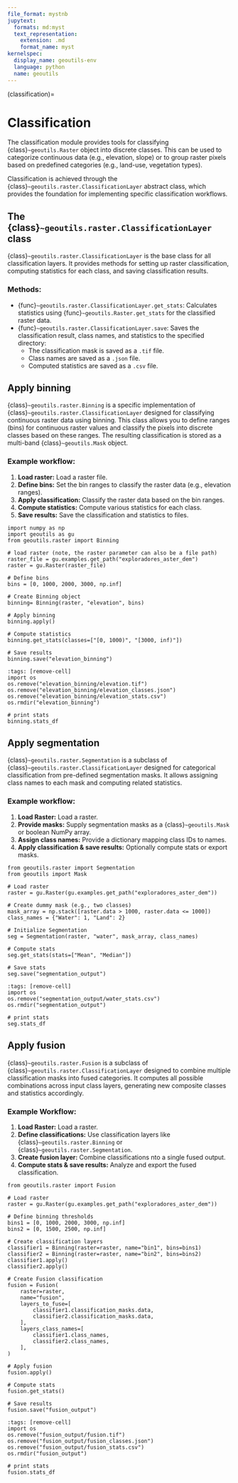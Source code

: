 ```yaml
---
file_format: mystnb
jupytext:
  formats: md:myst
  text_representation:
    extension: .md
    format_name: myst
kernelspec:
  display_name: geoutils-env
  language: python
  name: geoutils
---
```

(classification)=

# Classification

The classification module provides tools for classifying {class}`~geoutils.Raster` object into discrete classes.
This can be used to categorize continuous data (e.g., elevation, slope) or to group raster pixels based on predefined
categories (e.g., land-use, vegetation types).

Classification is achieved through the {class}`~geoutils.raster.ClassificationLayer` abstract class, which provides the
foundation for implementing specific classification workflows.

## The {class}`~geoutils.raster.ClassificationLayer` class
{class}`~geoutils.raster.ClassificationLayer` is the base class for all classification layers.
It provides methods for setting up raster classification, computing statistics for each class, and saving classification results.

### Methods:
- {func}`~geoutils.raster.ClassificationLayer.get_stats`: Calculates statistics using {func}`~geoutils.Raster.get_stats` for the classified raster data.
- {func}`~geoutils.raster.ClassificationLayer.save`: Saves the classification result, class names, and statistics to the specified directory:
  - The classification mask is saved as a `.tif` file.
  - Class names are saved as a `.json` file.
  - Computed statistics are saved as a `.csv` file.

## Apply binning
{class}`~geoutils.raster.Binning` is a specific implementation of {class}`~geoutils.raster.ClassificationLayer`
designed for classifying continuous raster data using binning. This class allows you to define ranges (bins) for continuous raster values
and classify the pixels into discrete classes based on these ranges. The resulting classification is stored as a multi-band {class}`~geoutils.Mask` object.

### Example workflow:
1. **Load raster:** Load a raster file.
2. **Define bins:** Set the bin ranges to classify the raster data (e.g., elevation ranges).
3. **Apply classification:** Classify the raster data based on the bin ranges.
4. **Compute statistics:** Compute various statistics for each class.
5. **Save results:** Save the classification and statistics to files.

```{code-cell} ipython3
import numpy as np
import geoutils as gu
from geoutils.raster import Binning

# load raster (note, the raster parameter can also be a file path)
raster_file = gu.examples.get_path("exploradores_aster_dem")
raster = gu.Raster(raster_file)

# Define bins
bins = [0, 1000, 2000, 3000, np.inf]

# Create Binning object
binning= Binning(raster, "elevation", bins)

# Apply binning
binning.apply()

# Compute statistics
binning.get_stats(classes=["[0, 1000)", "[3000, inf)"])

# Save results
binning.save("elevation_binning")
```

```{code-cell} ipython3
:tags: [remove-cell]
import os
os.remove("elevation_binning/elevation.tif")
os.remove("elevation_binning/elevation_classes.json")
os.remove("elevation_binning/elevation_stats.csv")
os.rmdir("elevation_binning")
```

```{code-cell} ipython3
# print stats
binning.stats_df
```

## Apply segmentation
{class}`~geoutils.raster.Segmentation` is a subclass of {class}`~geoutils.raster.ClassificationLayer` designed for
categorical classification from pre-defined segmentation masks. It allows assigning class names to each mask and computing related statistics.

### Example workflow:
1. **Load Raster:** Load a raster.
2. **Provide masks:** Supply segmentation masks as a {class}`~geoutils.Mask` or boolean NumPy array.
3. **Assign class names:** Provide a dictionary mapping class IDs to names.
4. **Apply classification & save results:** Optionally compute stats or export masks.

```{code-cell} ipython3
from geoutils.raster import Segmentation
from geoutils import Mask

# Load raster
raster = gu.Raster(gu.examples.get_path("exploradores_aster_dem"))

# Create dummy mask (e.g., two classes)
mask_array = np.stack([raster.data > 1000, raster.data <= 1000])
class_names = {"Water": 1, "Land": 2}

# Initialize Segmentation
seg = Segmentation(raster, "water", mask_array, class_names)

# Compute stats
seg.get_stats(stats=["Mean", "Median"])

# Save stats
seg.save("segmentation_output")
```

```{code-cell} ipython3
:tags: [remove-cell]
import os
os.remove("segmentation_output/water_stats.csv")
os.rmdir("segmentation_output")
```

```{code-cell} ipython3
# print stats
seg.stats_df
```

## Apply fusion
{class}`~geoutils.raster.Fusion` is a subclass of {class}`~geoutils.raster.ClassificationLayer` designed to combine multiple classification masks into fused categories.
It computes all possible combinations across input class layers, generating new composite classes and statistics accordingly.

### Example Workflow:
1. **Load Raster:** Load a raster.
2. **Define classifications:** Use classification layers like {class}`~geoutils.raster.Binning` or {class}`~geoutils.raster.Segmentation`.
3. **Create fusion layer:** Combine classifications nto a single fused output.
4. **Compute stats & save results:** Analyze and export the fused classification.

```{code-cell} ipython3
from geoutils.raster import Fusion

# Load raster
raster = gu.Raster(gu.examples.get_path("exploradores_aster_dem"))

# Define binning thresholds
bins1 = [0, 1000, 2000, 3000, np.inf]
bins2 = [0, 1500, 2500, np.inf]

# Create classification layers
classifier1 = Binning(raster=raster, name="bin1", bins=bins1)
classifier2 = Binning(raster=raster, name="bin2", bins=bins2)
classifier1.apply()
classifier2.apply()

# Create Fusion classification
fusion = Fusion(
    raster=raster,
    name="fusion",
    layers_to_fuse=[
        classifier1.classification_masks.data,
        classifier2.classification_masks.data,
    ],
    layers_class_names=[
        classifier1.class_names,
        classifier2.class_names,
    ],
)

# Apply fusion
fusion.apply()

# Compute stats
fusion.get_stats()

# Save results
fusion.save("fusion_output")
```

```{code-cell} ipython3
:tags: [remove-cell]
import os
os.remove("fusion_output/fusion.tif")
os.remove("fusion_output/fusion_classes.json")
os.remove("fusion_output/fusion_stats.csv")
os.rmdir("fusion_output")
```

```{code-cell} ipython3
# print stats
fusion.stats_df
```

